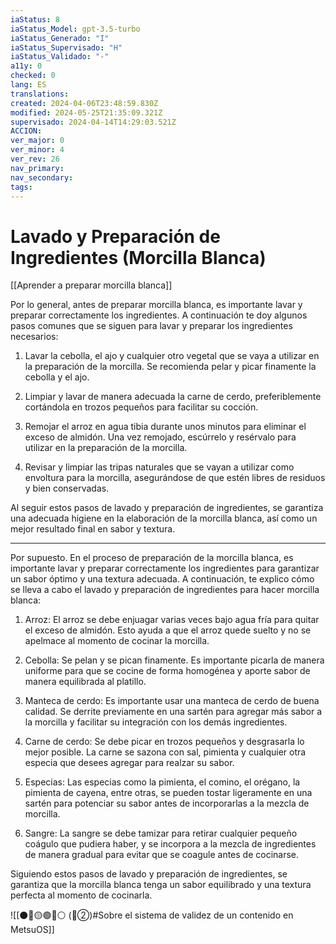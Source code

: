 ```yaml
---
iaStatus: 8
iaStatus_Model: gpt-3.5-turbo
iaStatus_Generado: "I"
iaStatus_Supervisado: "H"
iaStatus_Validado: "-"
a11y: 0
checked: 0
lang: ES
translations: 
created: 2024-04-06T23:48:59.830Z
modified: 2024-05-25T21:35:09.321Z
supervisado: 2024-04-14T14:29:03.521Z
ACCION: 
ver_major: 0
ver_minor: 4
ver_rev: 26
nav_primary: 
nav_secondary: 
tags:
---
```

# Lavado y Preparación de Ingredientes (Morcilla Blanca)

[[Aprender a preparar morcilla blanca]]

Por lo general, antes de preparar morcilla blanca, es importante lavar y preparar correctamente los ingredientes. A continuación te doy algunos pasos comunes que se siguen para lavar y preparar los ingredientes necesarios:

1. Lavar la cebolla, el ajo y cualquier otro vegetal que se vaya a utilizar en la preparación de la morcilla. Se recomienda pelar y picar finamente la cebolla y el ajo.

2. Limpiar y lavar de manera adecuada la carne de cerdo, preferiblemente cortándola en trozos pequeños para facilitar su cocción.

3. Remojar el arroz en agua tibia durante unos minutos para eliminar el exceso de almidón. Una vez remojado, escúrrelo y resérvalo para utilizar en la preparación de la morcilla.

4. Revisar y limpiar las tripas naturales que se vayan a utilizar como envoltura para la morcilla, asegurándose de que estén libres de residuos y bien conservadas.

Al seguir estos pasos de lavado y preparación de ingredientes, se garantiza una adecuada higiene en la elaboración de la morcilla blanca, así como un mejor resultado final en sabor y textura.

---

Por supuesto. En el proceso de preparación de la morcilla blanca, es importante lavar y preparar correctamente los ingredientes para garantizar un sabor óptimo y una textura adecuada. A continuación, te explico cómo se lleva a cabo el lavado y preparación de ingredientes para hacer morcilla blanca:

1. Arroz: El arroz se debe enjuagar varias veces bajo agua fría para quitar el exceso de almidón. Esto ayuda a que el arroz quede suelto y no se apelmace al momento de cocinar la morcilla.

2. Cebolla: Se pelan y se pican finamente. Es importante picarla de manera uniforme para que se cocine de forma homogénea y aporte sabor de manera equilibrada al platillo.

3. Manteca de cerdo: Es importante usar una manteca de cerdo de buena calidad. Se derrite previamente en una sartén para agregar más sabor a la morcilla y facilitar su integración con los demás ingredientes.

4. Carne de cerdo: Se debe picar en trozos pequeños y desgrasarla lo mejor posible. La carne se sazona con sal, pimienta y cualquier otra especia que desees agregar para realzar su sabor.

5. Especias: Las especias como la pimienta, el comino, el orégano, la pimienta de cayena, entre otras, se pueden tostar ligeramente en una sartén para potenciar su sabor antes de incorporarlas a la mezcla de morcilla.

6. Sangre: La sangre se debe tamizar para retirar cualquier pequeño coágulo que pudiera haber, y se incorpora a la mezcla de ingredientes de manera gradual para evitar que se coagule antes de cocinarse.

Siguiendo estos pasos de lavado y preparación de ingredientes, se garantiza que la morcilla blanca tenga un sabor equilibrado y una textura perfecta al momento de cocinarla.

![[⚫🔴🟡🟢🔵⚪ (🔴②)#Sobre el sistema de validez de un contenido en MetsuOS]]
